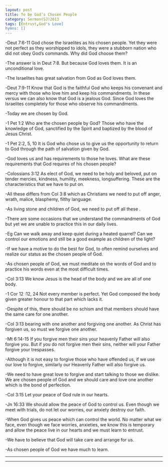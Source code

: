 ```yaml
---
layout: post
title: To be God’s Chosen People
category: Sermon(SJ)2013
tags: [Entrust,God's Love]
hymns: []
---
```

-Deut 7:6-11 God chose the Israelites as his chosen people. Yet they were not perfect as they worshipped to idols, they were a stubborn nation who did not obey God’s commands. Why did God choose them? 

-The answer is in Deut 7:8. But because God loves them. It is an unconditional love.

-The Israelites has great salvation from God as God loves them.

-Deut 7:9-11  Know that God is the faithful God who keeps his convenant and mercy with those who love him and keep his commandments. In these versus we can also know that God is a jealous God. Since God loves the Israelites completely for those who observe his commandments.

-Today we are chosen by God. 

-1 Pet 1:2 Who are the chosen people by God? Those who have the knowledge of God, sanctified by the Spirit and baptized by the blood of Jesus Christ.

-1 Pet 2:2, 5, 10 It is God who chose us to give us the opportunity to return to God through the path of salvation given  by God.

-God loves us and has requirements to those he loves. What are these requirements that God requires of his chosen people?

-Colossians 3:12 As elect of God, we need to be holy and beloved, put on tender mercies, kindness, humility, meekness, longsuffering.  These are the characteristics that we have to put on.

-All these differs from Col 3:8 which as Christians we need  to put off anger, wrath, malice, blasphemy, filthy language.

-As living stone and children of God, we need to put off all these .

-There are some occasions that we understand the commandments of God but yet we are unable to practice this in our daily lives. 

-Eg Can we walk away and keep quiet during a heated quarrel? Can we control our emotions and still be a good example as children of the light?

-If we have a motive to do the best for God, to often remind ourselves and realize our status as the chosen people of God.

-As chosen people of God, we must meditate on the words of God and to practice his words even at the most difficult times.

-Col 3:13 We know Jesus is the head of the body and we are all of one body. 

-1 Cor 12 :12, 24 Not every member is perfect. Yet God composed the body given greater honour to that part which lacks it. 

-Despite of this, there should be no schism and that members should have the same care for one another.

-Col 3:13 bearing with one another and forgiving one another. As Christ has forgiven us, so must we forgive one another.

-Mt 6:14-15  If you forgive men their sins your heavenly Father will also forgive you. But if you do not forgive men their sins, neither will your Father forgive your trespasses.

-Although it is not easy to forgive those who have offended us, if we use our love to forgive, similarly our Heavenly Father will also forgive us. 

-We need to have great love to forgive and start talking to those we dislike. We are chosen people of God and we should care and love one another which is the bond of perfection.

-Col 3:15 Let your peace of God rule in our hearts.

-Jn 16:33 We should allow the peace of God to control us. Even though we meet with trials, do not let our worries, our anxiety destroy our faith. 

-When God gives us peace which can control the world. No matter what we face, even though we face worries, anxieties, we know this is temporary and allow the peace live in our hearts and we must learn to entrust. 

-We have to believe that God will take care and arrange for us. 

-As chosen people of God we have much to learn.




----
****
